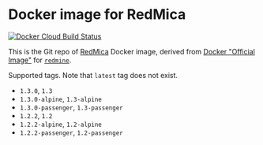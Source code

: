 # Docker image for RedMica

[![Docker Cloud Build Status](https://img.shields.io/docker/cloud/build/iquiw/redmica)](https://hub.docker.com/r/iquiw/redmica)

This is the Git repo of [RedMica](https://github.com/redmica/redmica) Docker image, derived from [Docker "Official Image"](https://github.com/docker-library/official-images#what-are-official-images) for [`redmine`](https://hub.docker.com/_/redmine/).

Supported tags. Note that `latest` tag does not exist.

* `1.3.0`, `1.3`
* `1.3.0-alpine`, `1.3-alpine`
* `1.3.0-passenger`, `1.3-passenger`
* `1.2.2`, `1.2`
* `1.2.2-alpine`, `1.2-alpine`
* `1.2.2-passenger`, `1.2-passenger`
